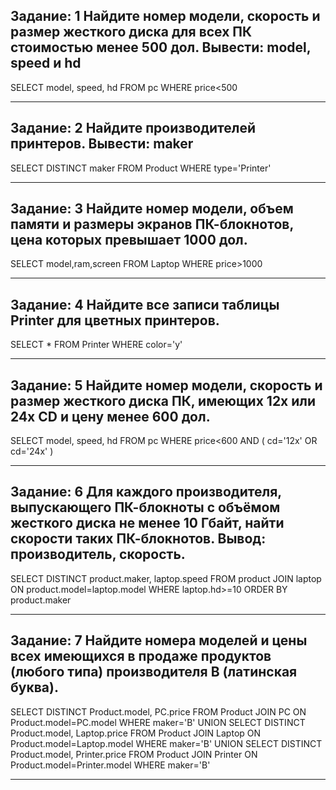 **Задание: 1**
Найдите номер модели, скорость и размер жесткого диска для всех ПК стоимостью менее 500 дол. Вывести: model, speed и hd
-------------
SELECT model, speed, hd
FROM pc
WHERE price<500
****

**Задание: 2**
Найдите производителей принтеров. Вывести: maker
-------------
SELECT DISTINCT maker
FROM Product
WHERE type='Printer'
****

**Задание: 3**
Найдите номер модели, объем памяти и размеры экранов ПК-блокнотов, цена которых превышает 1000 дол.
-------------
SELECT model,ram,screen
FROM Laptop
WHERE price>1000
****

**Задание: 4**
Найдите все записи таблицы Printer для цветных принтеров.
-------------
SELECT *
FROM Printer
WHERE color='y'
****

**Задание: 5**
Найдите номер модели, скорость и размер жесткого диска ПК, имеющих 12x или 24x CD и цену менее 600 дол.
-------------
SELECT model, speed, hd
FROM pc
WHERE price<600 AND ( cd='12x' OR cd='24x' )
***

**Задание: 6**
Для каждого производителя, выпускающего ПК-блокноты c объёмом жесткого диска не менее 10 Гбайт, найти скорости таких ПК-блокнотов.
Вывод: производитель, скорость.
-------------
SELECT DISTINCT product.maker, laptop.speed
FROM  product JOIN laptop
ON product.model=laptop.model
WHERE laptop.hd>=10
ORDER BY product.maker
***

**Задание: 7**
Найдите номера моделей и цены всех имеющихся в продаже продуктов (любого типа) производителя B (латинская буква).
--------------
SELECT DISTINCT Product.model, PC.price
FROM  Product JOIN PC
ON Product.model=PC.model
WHERE maker='B'
UNION
SELECT DISTINCT Product.model, Laptop.price
FROM  Product JOIN Laptop
ON Product.model=Laptop.model
WHERE maker='B'
UNION
SELECT DISTINCT Product.model, Printer.price
FROM  Product JOIN Printer
ON Product.model=Printer.model
WHERE maker='B'
***






